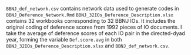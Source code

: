 `BBNJ_def_network.csv` contains network data used to generate codes in `BBNJ_Deference_Network.Rmd`
`BBNJ_32IOs_Deference_Description.xlsx` contains 32 workbooks corresponding to 32 BBNJ IOs. It includes the original coding of deference scores from 1992 pieces of IO documents. I take the average of deference scores of each IO pair in the directed-dyad year, forming the variable `Def.score.avg` in both `BBNJ_32IOs_Deference_Description.xlsx` and `BBNJ_def_network.csv`.
